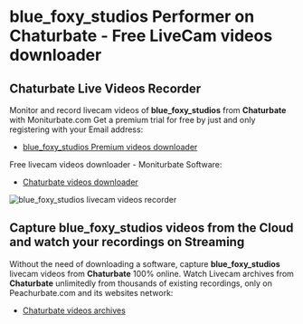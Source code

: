 # blue_foxy_studios Performer on Chaturbate - Free LiveCam videos downloader

## Chaturbate Live Videos Recorder

Monitor and record livecam videos of **blue_foxy_studios** from **Chaturbate** with Moniturbate.com
Get a premium trial for free by just and only registering with your Email address:
* [blue_foxy_studios Premium videos downloader](https://moniturbate.com/request-demo-licence-key.html)

Free livecam videos downloader - Moniturbate Software:
* [Chaturbate videos downloader](https://moniturbate.com/moniturbate-download-software.html)

![blue_foxy_studios livecam videos recorder](https://peachurnet.com/templates/moniturbate-software.png)


## Capture blue_foxy_studios videos from the Cloud and watch your recordings on Streaming

Without the need of downloading a software, capture **blue_foxy_studios** livecam videos from **Chaturbate** 100% online.
Watch Livecam archives from **Chaturbate** unlimitedly from thousands of existing recordings, only on Peachurbate.com and its websites network:
* [Chaturbate videos archives](https://peachurnet.com/)